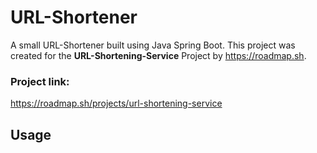 
# URL-Shortener

A small URL-Shortener built using Java Spring Boot.
This project was created for the **URL-Shortening-Service** Project by https://roadmap.sh.

### Project link:

https://roadmap.sh/projects/url-shortening-service

## Usage

